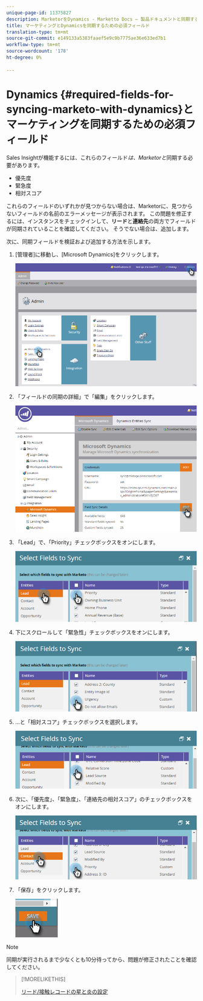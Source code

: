```yaml
---
unique-page-id: 11375827
description: MarketorをDynamics - Marketto Docs — 製品ドキュメントと同期するための必須フィールド
title: マーケティングとDynamicsを同期するための必須フィールド
translation-type: tm+mt
source-git-commit: e149133a5383faaef5e9c9b7775ae36e633ed7b1
workflow-type: tm+mt
source-wordcount: '178'
ht-degree: 0%

---
```



# Dynamics {#required-fields-for-syncing-marketo-with-dynamics}とマーケティングを同期するための必須フィールド

Sales Insightが機能するには、これらのフィールド&#x200B;*は、Marketorと*&#x200B;同期する必要があります。

* 優先度
* 緊急度
* 相対スコア

これらのフィールドのいずれかが見つからない場合は、Marketorに、見つからないフィールドの名前のエラーメッセージが表示されます。 この問題を修正するには、インスタンスをチェックインして、**リード**&#x200B;と&#x200B;**連絡先**&#x200B;の両方でフィールドが同期されていることを確認してください。 そうでない場合は、追加します。

次に、同期フィールドを検証および追加する方法を示します。

1. [管理者]に移動し、[Microsoft Dynamics]をクリックします。

   ![](assets/image2015-10-9-9-3a50-3a9.png)

1. 「フィールドの同期の詳細」で「編集」をクリックします。

   ![](assets/image2015-10-9-9-3a52-3a23.png)

1. 「Lead」で、「Priority」チェックボックスをオンにします。

   ![](assets/image2016-6-8-13-3a33-3a50.png)

1. 下にスクロールして「緊急性」チェックボックスをオンにします。

   ![](assets/image2016-6-8-13-3a35-3a22.png)

1. ...と「相対スコア」チェックボックスを選択します。

   ![](assets/image2016-6-8-13-3a36-3a1.png)

1. 次に、「優先度」、「緊急度」、「連絡先の相対スコア」のチェックボックスをオンにします。

   ![](assets/image2016-6-8-13-3a36-3a36.png)

1. 「保存」をクリックします。

   ![](assets/image2016-6-8-13-3a41-3a27.png)

>[!NOTE]
>
>同期が実行されるまで少なくとも10分待ってから、問題が修正されたことを確認してください。

>[!MORELIKETHIS]
>
>[リード/接触レコードの星と炎の設定](http://docs.marketo.com/x/BICMAg)

